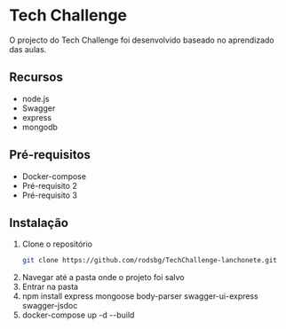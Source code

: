 # Tech Challenge

O projecto do Tech Challenge foi desenvolvido baseado no aprendizado das aulas.

## Recursos

- node.js
- Swagger
- express
- mongodb

## Pré-requisitos

- Docker-compose
- Pré-requisito 2
- Pré-requisito 3

## Instalação

1. Clone o repositório
   ```sh
   git clone https://github.com/rodsbg/TechChallenge-lanchonete.git

2. Navegar até a pasta onde o projeto foi salvo
3. Entrar na pasta
4. npm install express mongoose body-parser swagger-ui-express swagger-jsdoc
5. docker-compose up -d --build
